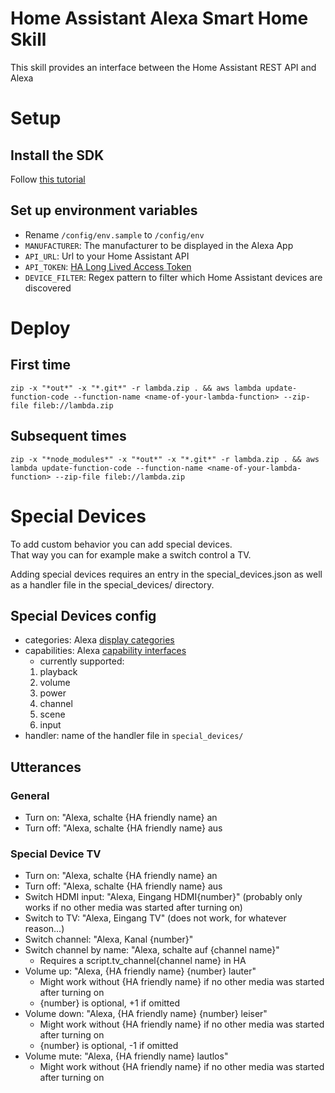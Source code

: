 # Home Assistant Alexa Smart Home Skill
This skill provides an interface between the Home Assistant REST API and Alexa

# Setup
## Install the SDK
Follow [this tutorial](https://docs.aws.amazon.com/de_de/cli/latest/userguide/install-cliv2-linux.html)

## Set up environment variables
- Rename `/config/env.sample` to `/config/env`
- `MANUFACTURER`: The manufacturer to be displayed in the Alexa App
- `API_URL`: Url to your Home Assistant API
- `API_TOKEN`: [HA Long Lived Access Token](https://www.home-assistant.io/docs/authentication/#your-account-profile)
- `DEVICE_FILTER`: Regex pattern to filter which Home Assistant devices are discovered

# Deploy
## First time
`zip -x "*out*" -x "*.git*" -r lambda.zip . && aws lambda update-function-code --function-name <name-of-your-lambda-function> --zip-file fileb://lambda.zip`

## Subsequent times
`zip -x "*node_modules*" -x "*out*" -x "*.git*" -r lambda.zip . && aws lambda update-function-code --function-name <name-of-your-lambda-function> --zip-file fileb://lambda.zip`

# Special Devices
To add custom behavior you can add special devices.  
That way you can for example make a switch control a TV.  

Adding special devices requires an entry in the special_devices.json as well as a handler file in the special_devices/ directory.

## Special Devices config
- categories: Alexa [display categories](https://developer.amazon.com/de-DE/docs/alexa/device-apis/alexa-discovery.html#display-categories)
- capabilities: Alexa [capability interfaces](https://developer.amazon.com/de-DE/docs/alexa/device-apis/list-of-interfaces.html)
  - currently supported:
  1. playback
  2. volume
  3. power
  4. channel
  5. scene
  6. input
- handler: name of the handler file in `special_devices/`

## Utterances
### General
- Turn on: "Alexa, schalte {HA friendly name} an
- Turn off: "Alexa, schalte {HA friendly name} aus

### Special Device TV
- Turn on: "Alexa, schalte {HA friendly name} an
- Turn off: "Alexa, schalte {HA friendly name} aus
- Switch HDMI input: "Alexa, Eingang HDMI{number}" (probably only works if no other media was started after turning on)
- Switch to TV: "Alexa, Eingang TV" (does not work, for whatever reason...)
- Switch channel: "Alexa, Kanal {number}"
- Switch channel by name: "Alexa, schalte auf {channel name}"
  - Requires a script.tv_channel{channel name} in HA
- Volume up: "Alexa, {HA friendly name} {number} lauter"
  - Might work without {HA friendly name} if no other media was started after turning on
  - {number} is optional, +1 if omitted
- Volume down: "Alexa, {HA friendly name} {number} leiser"
  - Might work without {HA friendly name} if no other media was started after turning on
  - {number} is optional, -1 if omitted
- Volume mute: "Alexa, {HA friendly name} lautlos"
  - Might work without {HA friendly name} if no other media was started after turning on
